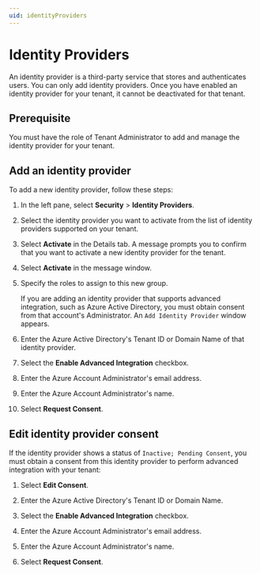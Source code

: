 ```yaml
---
uid: identityProviders
---
```


# Identity Providers

An identity provider is a third-party service that stores and authenticates users. You can only add identity providers. Once you have enabled an identity provider for your tenant, it cannot be deactivated for that tenant.<!--AF 3/28/22 Each step section needs a level 2 heading. I would like to see field names if they exist, in the format: "In the **Name** field, enter..." The intro text could use details about consent (if you don't have the details, leave a comment like this so we know to follow up in the future.) --> <!--JA 3/29/22 Because all identity providers are active on the OCS test I have access to, none of these procedures can actually be done to see the screens. But this menu item (and help topic) goes away entirely with ADH, so I'm not sure it matters. -->

## Prerequisite

You must have the role of Tenant Administrator to add and manage the identity provider for your tenant.

## Add an identity provider

To add a new identity provider, follow these steps:

1. In the left pane, select **Security** > **Identity Providers**.

1. Select the identity provider you want to activate from the list of identity providers supported on your tenant.

1. Select **Activate** in the Details tab. A message prompts you to confirm that you want to activate a new identity provider for the tenant.

1. Select **Activate** in the message window.

1. Specify the roles to assign to this new group.

   If you are adding an identity provider that supports advanced integration, such as Azure Active Directory, you must obtain consent from that account's Administrator. An `Add Identity Provider` window appears.

1. Enter the Azure Active Directory's Tenant ID or Domain Name of that identity provider.

1. Select the **Enable Advanced Integration** checkbox.

1. Enter the Azure Account Administrator's email address.

1. Enter the Azure Account Administrator's name.

1. Select **Request Consent**.

## Edit identity provider consent

If the identity provider shows a status of `Inactive; Pending Consent`, you must obtain a consent from this identity provider to perform advanced integration with your tenant:

1. Select **Edit Consent**.

1. Enter the Azure Active Directory's Tenant ID or Domain Name.

1. Select the **Enable Advanced Integration** checkbox.

1. Enter the Azure Account Administrator's email address.

1. Enter the Azure Account Administrator's name.

1. Select **Request Consent**.
